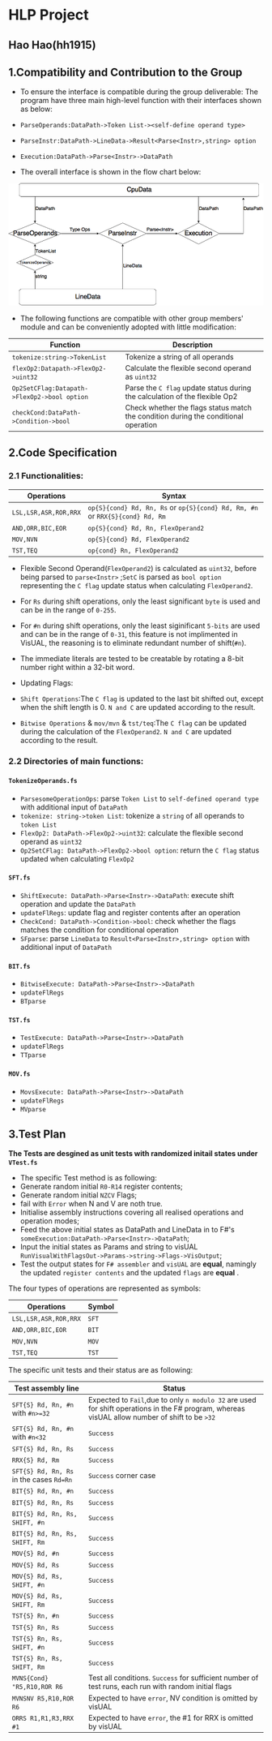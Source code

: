 # HLP Project
## Hao Hao(hh1915)

## 1.Compatibility and Contribution to the Group

* To ensure the interface is compatible during the group deliverable:
The program have three main high-level function with their interfaces shown as below:
* `ParseOperands:DataPath->Token List-><self-define operand type>`
* `ParseInstr:DataPath->LineData->Result<Parse<Instr>,string> option`
* `Execution:DataPath->Parse<Instr>->DataPath`

* The overall interface is shown in the flow chart below:

![Diagram](https://github.com/ichh1915/ARM/blob/master/flowchart.png)

* The following functions are compatible with other group members' module and can be conveniently adopted with little modification:

Function | Description
------------ | -------------
`tokenize:string->TokenList` | Tokenize a string of all operands
`flexOp2:Datapath->FlexOp2->uint32` | Calculate the flexible second operand as `uint32`
`Op2SetCFlag:Datapath->FlexOp2->bool option` |  Parse the `C flag` update status during the calculation of the flexible Op2
`checkCond:DataPath->Condition->bool` | Check whether the flags status match the condition during the conditional operation

## 2.Code Specification
### 2.1 Functionalities:

Operations | Syntax
------------ | -------------
`LSL,LSR,ASR,ROR,RRX` | `op{S}{cond} Rd, Rn, Rs` or  `op{S}{cond} Rd, Rm, #n` or `RRX{S}{cond} Rd, Rm`
`AND,ORR,BIC,EOR` | `op{S}{cond} Rd, Rn, FlexOperand2`
`MOV,NVN` | `op{S}{cond} Rd, FlexOperand2`
`TST,TEQ` |`op{cond} Rn, FlexOperand2`

* Flexible Second Operand(`FlexOperand2`) is calculated as `uint32`, before being parsed to `parse<Instr>` ;`SetC` is parsed as `bool option` representing the `C flag` update status when calculating `FlexOperand2`.
* For `Rs` during shift operations, only the least significant `byte` is used and can be in the range of `0-255`.
* For `#n` during shift operations, only the least siginificant `5-bits` are used and can be in the range of `0-31`, this feature is not implimented in VisUAL, the reasoning is to eliminate redundant number of shift(`#n`).
* The immediate literals are tested to be creatable by rotating a 8-bit number right within a 32-bit word.
* Updating Flags:
* `Shift Operations`:The `C flag` is updated to the last bit shifted out, except when the shift length is 0. `N and C` are updated according to the result.

* `Bitwise Operations` & `mov/mvn` & `tst/teq`:The `C flag` can be updated during the calculation of the `FlexOperand2`. `N and C` are updated according to the result.

### 2.2 Directories of main functions:
#### `TokenizeOperands.fs`
* `ParsesomeOperationOps`: parse `Token List` to `self-defined operand type` with additional input of `DataPath`
* `tokenize: string->token List`: tokenize a `string` of all operands to `token List`
* `FlexOp2: DataPath->FlexOp2->uint32`: calculate the flexible second operand as `uint32`
* `Op2SetCFlag: DataPath->FlexOp2->bool option`: return the `C flag` status updated when calculating `FlexOp2`


####  `SFT.fs`
* `ShiftExecute: DataPath->Parse<Instr>->DataPath`: execute shift operation and update the `DataPath`
* `updateFlRegs`: update flag and register contents after an operation
* `CheckCond: DataPath->Condition->bool`: check whether the flags matches the condition for conditional operation
* `SFparse`: parse `LineData` to `Result<Parse<Instr>,string> option` with additional input of `DataPath`
#### `BIT.fs`
* `BitwiseExecute: DataPath->Parse<Instr>->DataPath`
* `updateFlRegs`
* `BTparse`
####  `TST.fs`
* `TestExecute: DataPath->Parse<Instr>->DataPath`
* `updateFlRegs`
* `TTparse`
####  `MOV.fs`
* `MovsExecute: DataPath->Parse<Instr>->DataPath`
* `updateFlRegs`
* `MVparse`

## 3.Test Plan
**The Tests are desgined as unit tests with randomized initail states under `VTest.fs`**
* The specific Test method is as following:
* Generate random initial `R0-R14` register contents;
* Generate random initial `NZCV` Flags;
* fail with `Error` when N and V are noth true.
* Initialise assembly instructions covering all realised operations and operation modes;
* Feed the above initial states as DataPath and LineData in to F#'s `someExecution:DataPath->Parse<Instr>->DataPath`;
* Input the initial states as Params and string to visUAL `RunVisualWithFlagsOut->Params->string->Flags->VisOutput`;
* Test the output states for `F# assembler` and `visUAL` are **equal**, namingly the updated `register contents` and the updated `flags` are **equal** .

The four types of operations are represented as symbols:

Operations | Symbol
------------ | -------------
`LSL,LSR,ASR,ROR,RRX`| `SFT`
`AND,ORR,BIC,EOR` | `BIT`
`MOV,NVN` | `MOV`
`TST,TEQ` | `TST`

The specific unit tests and their status are as following:

Test assembly line | Status
------------ | -------------
`SFT{S} Rd, Rn, #n` with `#n>=32` | Expected to `Fail`,due to only `n modulo 32` are used for shift operations in the F# program, whereas visUAL allow number of shift to be `>32`
`SFT{S} Rd, Rn, #n` with `#n<32` | `Success`
`SFT{S} Rd, Rn, Rs` | `Success`
`RRX{S} Rd, Rm` | `Success`
`SFT{S} Rd, Rn, Rs` in the cases `Rd=Rn` | `Success` corner case
`BIT{S} Rd, Rn, #n` | `Success`
`BIT{S} Rd, Rn, Rs` | `Success`
`BIT{S} Rd, Rn, Rs, SHIFT, #n` | `Success`
`BIT{S} Rd, Rn, Rs, SHIFT, Rm` | `Success`
`MOV{S} Rd, #n` | `Success`
`MOV{S} Rd, Rs` | `Success`
`MOV{S} Rd, Rs, SHIFT, #n` | `Success`
`MOV{S} Rd, Rs, SHIFT, Rm` | `Success`
`TST{S} Rn, #n` | `Success`
`TST{S} Rn, Rs` | `Success`
`TST{S} Rn, Rs, SHIFT, #n` | `Success`
`TST{S} Rn, Rs, SHIFT, Rm` | `Success`
`MVNS{Cond} "R5,R10,ROR R6`| Test all conditions. `Success` for sufficient number of test runs, each run with random initial flags
`MVNSNV R5,R10,ROR R6` | Expected to have `error`, NV condition is omitted by visUAL
`ORRS R1,R1,R3,RRX #1` | Expected to have `error`, the #1 for RRX is omitted by visUAL












